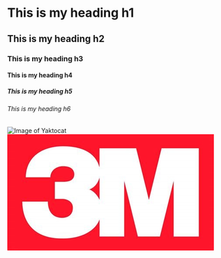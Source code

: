 # This is my heading h1
## This is my heading h2
### This is my heading h3
#### This is my heading h4
##### This is my heading h5
###### This is my heading h6
![Image of Yaktocat](https://octodex.github.com/images/yaktocat.png)
![3m logo](https://github.com/devipallavi13/skills-communicate-using-markdown/blob/main/3m_logo.jpg)
